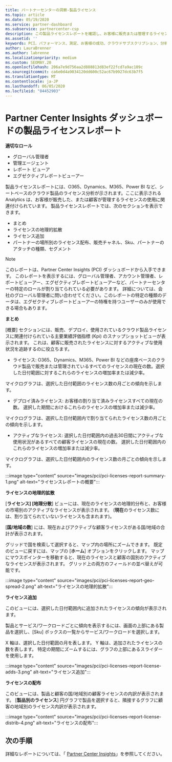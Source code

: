 ```yaml
---
title: パートナーセンターの洞察-製品ライセンス
ms.topic: article
ms.date: 05/19/2020
ms.service: partner-dashboard
ms.subservice: partnercenter-csp
description: この製品ライセンスレポートを確認し、お客様に販売または管理するライセンス (またはシートベース) のクラウド製品を改善する方法をご確認ください。
ms.assetid: ''
keywords: PCI、パフォーマンス、測定、お客様の成功、クラウドサブスクリプション、分析、レポート
author: LauraBrenner
ms.author: labrenne
ms.localizationpriority: medium
ms.custom: SEOMAY.20
ms.openlocfilehash: 206a7e9d756aa2d888813d83ef22fcd7a9ac109c
ms.sourcegitcommit: ca6e0d4a9034120dd600c52ac67b9927dc63b7f5
ms.translationtype: MT
ms.contentlocale: ja-JP
ms.lasthandoff: 06/05/2020
ms.locfileid: "84452903"
---
```

# <a name="product-licenses-report-in-the-partner-center-insights-dashboard"></a>Partner Center Insights ダッシュボードの製品ライセンスレポート

**適切なロール**
- グローバル管理者
- 管理エージェント
- レポート ビューア
- エグゼクティブレポートビューアー

製品ライセンスレポートには、O365、Dynamics、M365、Power BI など、シートベースのクラウド製品のライセンス分析が示されます。ここに表示される Analytics は、お客様が販売した、または顧客が管理するライセンスの使用に関連付けられています。 製品ライセンスレポートでは、次のセクションを表示できます。

- まとめ
- ライセンスの地理的拡散
- ライセンス追加
- パートナーの場所別のライセンス配布、販売チャネル、Sku、パートナーのアタッチの種類、セグメント

 > [!NOTE]
 > このレポートは、Partner Center Insights (PCI) ダッシュボードから入手できます。 このレポートを表示するには、グローバル管理者、アカウント管理者、レポートビューアー、エグゼクティブレポートビューアーなど、パートナーセンターの特定のロールが割り当てられている必要があります。 詳細については、会社のグローバル管理者に問い合わせてください。このレポートの特定の種類のデータは、エグゼクティブレポートビューアーの特権を持つユーザーのみが使用できる場合もあります。

**まとめ**

[概要] セクションには、販売、デプロイ、使用されているクラウド製品ライセンスに関連付けられている主要業績評価指標 (Kpi) のスナップショットビューが表示されます。 これは、顧客に販売されたライセンスに対するアクティブな使用状況を追跡するのに役立ちます。

- ライセンス: O365、Dynamics、M365、Power BI などの座席ベースのクラウド製品で販売または管理されているすべてのライセンスの現在の数。選択した日付範囲に対するこれらのライセンスの増加率または減少率。

マイクログラフは、選択した日付範囲のライセンス数の月ごとの傾向を示します。

- デプロイ済みライセンス: お客様の割り当て済みライセンスすべての現在の数。
選択した期間におけるこれらのライセンスの増加率または減少率。

マイクログラフは、選択した日付範囲内で割り当てられたライセンス数の月ごとの傾向を示します。

- アクティブなライセンス: 選択した日付範囲内の過去30日間にアクティブな使用状況があるすべての顧客ライセンスの現在の数。
選択した日付範囲内のこれらのライセンスの増加率または減少率。

マイクログラフは、選択した日付範囲内のライセンス数の月ごとの傾向を示します。

:::image type="content" source="images/pci/pci-licenses-report-summary-1.png" alt-text="ライセンスレポートの概要":::

**ライセンスの地理的拡散**

[**ライセンス] [地理分散**] ビューには、現在のライセンスの地理的分布と、お客様の市場別のアクティブなライセンスが表示されます。 (**現在**のライセンス数には、割り当てられていないライセンスも含まれます)。

[**国/地域の数**] には、現在およびアクティブな顧客ライセンスがある国/地域の合計が表示されます。

グリッドで国を検索して選択すると、マップ内の場所にズームできます。 既定のビューに戻すには、マップの [**ホーム**] オプションをクリックします。 マップにマウスポインターを移動すると、現在のライセンスと顧客の国別のアクティブなライセンスが表示されます。 グリッド上の両方のフィールドの並べ替えが可能です。

:::image type="content" source="images/pci/pci-licenses-report-geo-spread-2.png" alt-text="ライセンスの地理的拡散":::

**ライセンス追加**

このビューには、選択した日付範囲内に追加されたライセンスの傾向が表示されます。 

製品とサービス/ワークロードごとに傾向を表示するには、画面の上部にある製品を選択し、[Sku] ボックスの一覧からサービス/ワークロードを選択します。

X 軸は、選択した日付範囲の月を表します。 Y 軸は、追加されたライセンスの数を表します。 特定の期間にズームするには、グラフの上部にあるスライダーを使用します。

:::image type="content" source="images/pci/pci-licenses-report-license-adds-3.png" alt-text="ライセンス追加":::

**ライセンスの配布**

このビューには、製品と顧客の国/地域別の顧客ライセンスの内訳が表示されます。 [**製品別のライセンス**] 円グラフで製品を選択すると、隣接するグラフに顧客の地域別のライセンス内訳が表示されます。

:::image type="content" source="images/pci/pci-licenses-report-license-distrib-4.png" alt-text="ライセンスの配布":::

## <a name="next-steps"></a>次の手順

詳細なレポートについては、「 [Partner Center Insights](partner-center-insights.md)」を参照してください。
